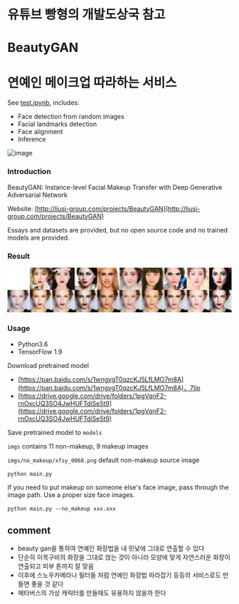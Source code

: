 # 유튜브 빵형의 개발도상국 참고
# BeautyGAN
# 연예인 메이크업 따라하는 서비스

See [test.ipynb](test.ipynb), includes:
- Face detection from random images
- Facial landmarks detection
- Face alignment
- Inference

![image](https://user-images.githubusercontent.com/76146752/116108552-f6ebae00-a6ee-11eb-9b65-d1fd5e7b3f8d.png)

### Introduction

BeautyGAN: Instance-level Facial Makeup Transfer with Deep Generative Adversarial Network

Website: [http://liusi-group.com/projects/BeautyGAN](http://liusi-group.com/projects/BeautyGAN)

Essays and datasets are provided, but no open source code and no trained models are provided.

### Result

![](result.jpg)

### Usage

- Python3.6
- TensorFlow 1.9

Download pretrained model

- [https://pan.baidu.com/s/1wngvgT0qzcKJ5LfLMO7m8A](https://pan.baidu.com/s/1wngvgT0qzcKJ5LfLMO7m8A)，7lip
- [https://drive.google.com/drive/folders/1pgVqnF2-rnOxcUQ3SO4JwHUFTdiSe5t9](https://drive.google.com/drive/folders/1pgVqnF2-rnOxcUQ3SO4JwHUFTdiSe5t9)

Save pretrained model to `models`

`imgs` contains 11 non-makeup, 9 makeup images

`imgs/no_makeup/xfsy_0068.png` default non-makeup source image

```
python main.py
```

If you need to put makeup on someone else's face image, pass through the image path. Use a proper size face images.

```
python main.py --no_makeup xxx.xxx
```
## comment
- beauty gan을 통하여 연예인 화장법을 내 민낯에 그대로 연출할 수 있다
- 단순히 이목구비의 화장을 그대로 얹는 것이 아니라 모양에 맞게 자연스러운 화장이 연출되고 피부 톤까지 잘 맞음
- 이후에 스노우카메라나 필터들 처럼 연예인 화장법 따라잡기 등등의 서비스로도 만들면 좋을 것 같다
- 메타버스의 가상 캐릭터를 만들때도 유용하지 않을까 한다
